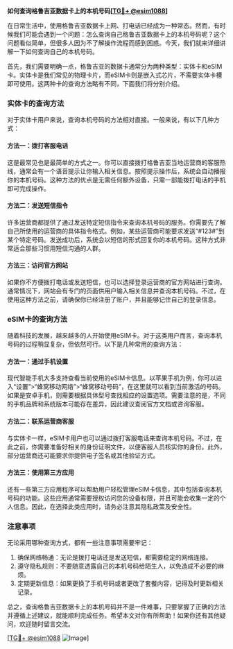 **如何查询格鲁吉亚数据卡上的本机号码[[TG💪+ @esim1088](https://t.me/s/esim1088)]**

在日常生活中，使用格鲁吉亚数据卡上网、打电话已经成为一种常态。然而，有时候我们可能会遇到一个问题：怎么查询自己格鲁吉亚数据卡上的本机号码呢？这个问题看似简单，但很多人因为不了解操作流程而感到困惑。今天，我们就来详细讲解一下如何查询自己的本机号码。

首先，我们需要明确一点，格鲁吉亚的数据卡通常分为两种类型：实体卡和eSIM卡。实体卡是我们常见的物理卡片，而eSIM卡则是嵌入式芯片，不需要实体卡槽即可使用。这两种卡的查询方法略有不同，下面我们将分别介绍。

### 实体卡的查询方法

对于实体卡用户来说，查询本机号码的方法相对直接。一般来说，有以下几种方式：

#### 方法一：拨打客服电话
这是最常见也是最简单的方式之一。你可以直接拨打格鲁吉亚当地运营商的客服热线，通常会有一个语音提示让你输入相关信息。按照提示操作后，系统会自动播报你的本机号码。这种方法的优点是无需任何额外设备，只需一部能拨打电话的手机即可完成操作。

#### 方法二：发送短信指令
许多运营商都提供了通过发送特定短信指令来查询本机号码的服务。你需要先了解自己所使用的运营商的具体指令格式。例如，某些运营商可能要求发送“#123#”到某个特定号码。发送成功后，系统会以短信的形式回复你的本机号码。这种方式非常适合那些习惯用短信沟通的人群。

#### 方法三：访问官方网站
如果你不方便拨打电话或发送短信，也可以选择登录运营商的官方网站进行查询。通常情况下，网站会有专门的页面供用户输入相关信息并查询本机号码。不过，在使用这种方法之前，请确保你已经注册了账户，并且能够记住自己的登录信息。

### eSIM卡的查询方法

随着科技的发展，越来越多的人开始使用eSIM卡。对于这类用户而言，查询本机号码的过程稍显复杂，但依然可行。以下是几种常用的查询方法：

#### 方法一：通过手机设置
现代智能手机大多支持查看当前使用的eSIM卡信息。以苹果手机为例，你可以进入“设置”>“蜂窝移动网络”>“蜂窝移动号码”，在这里就可以看到当前激活的号码。如果是安卓手机，则需要根据具体型号查找相应的设置选项。需要注意的是，不同的手机品牌和系统版本可能存在差异，因此建议查阅官方文档或咨询客服。

#### 方法二：联系运营商客服
与实体卡一样，eSIM卡用户也可以通过拨打客服电话来查询本机号码。不过，在此之前，你需要准备好相关的身份证明文件，以便客服人员核实你的身份。此外，部分运营商还可能要求你提供电子签名或其他验证方式。

#### 方法三：使用第三方应用
还有一些第三方应用程序可以帮助用户轻松管理eSIM卡信息，其中包括查询本机号码的功能。这些应用通常需要授权访问您的设备权限，并且可能会收集一定的个人信息。因此，在选择此类应用时，请务必注意其隐私政策及安全性。

### 注意事项

无论采用哪种查询方式，都有一些注意事项需要牢记：
1. 确保网络畅通：无论是拨打电话还是发送短信，都需要稳定的网络连接。
2. 遵守隐私规则：不要随意透露自己的本机号码给陌生人，以免造成不必要的麻烦。
3. 定期更新信息：如果更换了手机号码或者更改了套餐内容，记得及时更新相关记录。

总之，查询格鲁吉亚数据卡上的本机号码并不是一件难事，只要掌握了正确的方法并遵循上述建议，就能顺利完成任务。希望本文对你有所帮助！如果你还有其他疑问，欢迎随时留言交流。

[[TG💪+ @esim1088](https://t.me/s/esim1088) ![Image](https://i.postimg.cc/4NQfJmqS/Snipaste-2025-05-13-00-14-12.png)]